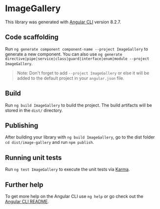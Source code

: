 # ImageGallery

This library was generated with [Angular CLI](https://github.com/angular/angular-cli) version 8.2.7.

## Code scaffolding

Run `ng generate component component-name --project ImageGallery` to generate a new component. You can also use `ng generate directive|pipe|service|class|guard|interface|enum|module --project ImageGallery`.
> Note: Don't forget to add `--project ImageGallery` or else it will be added to the default project in your `angular.json` file. 

## Build

Run `ng build ImageGallery` to build the project. The build artifacts will be stored in the `dist/` directory.

## Publishing

After building your library with `ng build ImageGallery`, go to the dist folder `cd dist/image-gallery` and run `npm publish`.

## Running unit tests

Run `ng test ImageGallery` to execute the unit tests via [Karma](https://karma-runner.github.io).

## Further help

To get more help on the Angular CLI use `ng help` or go check out the [Angular CLI README](https://github.com/angular/angular-cli/blob/master/README.md).
